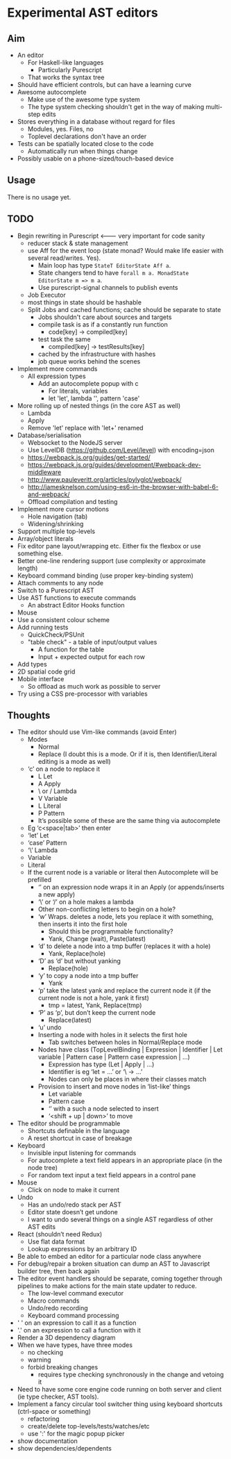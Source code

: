 # Experimental AST editors

## Aim

* An editor
  * For Haskell-like languages
    * Particularly Purescript
  * That works the syntax tree
* Should have efficient controls, but can have a learning curve
* Awesome autocomplete
  * Make use of the awesome type system
  * The type system checking shouldn't get in the way of making multi-step edits
* Stores everything in a database without regard for files
  * Modules, yes. Files, no
  * Toplevel declarations don't have an order
* Tests can be spatially located close to the code
  * Automatically run when things change
* Possibly usable on a phone-sized/touch-based device


## Usage

There is no usage yet.


## TODO

* Begin rewriting in Purescript <--- very important for code sanity
  * reducer stack & state management
  * use Aff for the event loop (state monad? Would make life easier with several read/writes. Yes).
    * Main loop has type `StateT EditorState Aff a`.
    * State changers tend to have `forall m a. MonadState EditorState m => m a`.
    * Use purescript-signal channels to publish events
  * Job Executor
  * most things in state should be hashable
  * Split Jobs and cached functions; cache should be separate to state
    * Jobs shouldn't care about sources and targets
    * compile task is as if a constantly run function
      * code[key] -> compiled[key]
    * test task the same
      * compiled[key] -> testResults[key]
    * cached by the infrastructure with hashes
    * job queue works behind the scenes
* Implement more commands
  * All expression types
    * Add an autocomplete popup with <key>c</key>
      * For literals, variables
      * let 'let', lambda '\', pattern 'case'
* More rolling up of nested things (in the core AST as well)
  * Lambda
  * Apply
  * Remove 'let' replace with 'let+' renamed
* Database/serialisation
  * Websocket to the NodeJS server
  * Use LevelDB (https://github.com/Level/level) with encoding=json
  * https://webpack.js.org/guides/get-started/
  * https://webpack.js.org/guides/development/#webpack-dev-middleware
  * http://www.pauleveritt.org/articles/pylyglot/webpack/
  * http://jamesknelson.com/using-es6-in-the-browser-with-babel-6-and-webpack/
  * Offload compilation and testing
* Implement more cursor motions
  * Hole navigation (tab)
  * Widening/shrinking
* Support multiple top-levels
* Array/object literals
* Fix editor pane layout/wrapping etc. Either fix the flexbox or use something else.
* Better one-line rendering support (use complexity or approximate length)
* Keyboard command binding (use proper key-binding system)
* Attach comments to any node
* Switch to a Purescript AST
* Use AST functions to execute commands
  * An abstract Editor Hooks function
* Mouse
* Use a consistent colour scheme
* Add running tests
  * QuickCheck/PSUnit
  * "table check" - a table of input/output values
    * A function for the table
    * Input + expected output for each row
* Add types
* 2D spatial code grid
* Mobile interface
  * So offload as much work as possible to server
* Try using a CSS pre-processor with variables

## Thoughts

* The editor should use Vim-like commands (avoid Enter)
  * Modes
    * Normal
    * Replace (I doubt this is a mode. Or if it is, then Identifier/Literal editing is a mode as well)
  * ‘c’ on a node to replace it
    * L Let
    * A Apply
    * \ or / Lambda
    * V Variable
    * L Literal
    * P Pattern
    * It’s possible some of these are the same thing via autocomplete
  * Eg ‘c<space|tab>’ then enter
  * ‘let’ Let
  * ‘case’ Pattern
  * ‘\’ Lambda
  * Variable
  * Literal
  * If the current node is a variable or literal then Autocomplete will be prefilled
    * ‘<space>’ on an expression node wraps it in an Apply (or appends/inserts a new apply)
    * ‘\’ or ‘/’ on a hole makes a lambda
    * Other non-conflicting letters to begin on a hole?
    * ‘w’ Wraps. deletes a node, lets you replace it with something, then inserts it into the first hole
      * Should this be programmable functionality?
      * Yank, Change (wait), Paste(latest)
    * ‘d’ to delete a node into a tmp buffer (replaces it with a hole)
      * Yank, Replace(hole)
    * ‘D’ as ‘d’ but without yanking
      * Replace(hole)
    * ‘y’ to copy a node into a tmp buffer
      * Yank
    * ‘p’ take the latest yank and replace the current node it (if the current node is not a hole, yank it first)
      * tmp = latest, Yank, Replace(tmp)
    * ‘P’ as ‘p’, but don’t keep the current node
      * Replace(latest)
    * ‘u’ undo
    * Inserting a node with holes in it selects the first hole
      * Tab switches between holes in Normal/Replace mode
    * Nodes have class (TopLevelBinding | Expression | Identifier | Let variable | Pattern case | Pattern case expression | …)
      * Expression has type (Let | Apply | …)
      * Identifier is eg ‘let <identifier> = …’ or ‘\ <identifier> -> …’
      * Nodes can only be places in where their classes match
    * Provision to insert and move nodes in ‘list-like’ things
      * Let variable
      * Pattern case
      * ‘<space>’ with a such a node selected to insert
      * ‘<shift + up | down>’ to move
* The editor should be programmable
  * Shortcuts definable in the language
  * A reset shortcut in case of breakage
* Keyboard
  * Invisible input listening for commands
  * For autocomplete a text field appears in an appropriate place (in the node tree)
  * For random text input a text field appears in a control pane
* Mouse
  * Click on node to make it current
* Undo
  * Has an undo/redo stack per AST
  * Editor state doesn’t get undone
  * I want to undo several things on a single AST regardless of other AST edits
* React (shouldn’t need Redux)
  * Use flat data format
  * Lookup expressions by an arbitrary ID
* Be able to embed an editor for a particular node class anywhere
* For debug/repair a broken situation can dump an AST to Javascript builder tree, then back again
* The editor event handlers should be separate, coming together through pipelines to make actions for the main state updater to reduce.
  * The low-level command executor
  * Macro commands
  * Undo/redo recording
  * Keyboard command processing
* ' ' on an expression to call it as a function
* '.' on an expression to call a function with it
* Render a 3D dependency diagram
* When we have types, have three modes
  * no checking
  * warning
  * forbid breaking changes
    * requires type checking synchronously in the change and vetoing it
* Need to have some core engine code running on both server and client (ie type checker, AST tools).
* Implement a fancy circular tool switcher thing using keyboard shortcuts (ctrl-space or something)
  * refactoring
  * create/delete top-levels/tests/watches/etc
  * use ':' for the magic popup picker
* show documentation
* show dependencies/dependents
